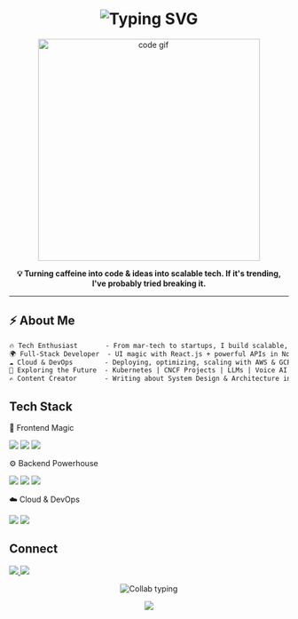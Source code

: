 <!-- README.md -->

<h1 align="center">
  <img src="https://readme-typing-svg.demolab.com?font=Fira+Code&duration=3000&pause=1000&color=00F7FF&center=true&vCenter=true&width=500&lines=Hi+there%2C+I'm+Karthik!+%F0%9F%91%8B;Full-Stack+Craftsman+%F0%9F%94%A5;Cloud+Engineer+%7C+System+Designer+%E2%9C%A8;Breaking+Things+%E2%9C%94%EF%B8%8F+Fixing+Them+%E2%9A%A1%EF%B8%8F" alt="Typing SVG" />
</h1>

<p align="center">
  <img src="https://media.giphy.com/media/qgQUggAC3Pfv687qPC/giphy.gif" width="400" alt="code gif" />
</p>

<p align="center">
  <strong>💡 Turning caffeine into code & ideas into scalable tech. If it's trending, I've probably tried breaking it.</strong>
</p>

---

## ⚡ About Me

```diff
🔥 Tech Enthusiast       - From mar-tech to startups, I build scalable, high-performance apps.
🌍 Full-Stack Developer  - UI magic with React.js + powerful APIs in Node.js & .NET.
☁️ Cloud & DevOps        - Deploying, optimizing, scaling with AWS & GCP.
🚀 Exploring the Future  - Kubernetes | CNCF Projects | LLMs | Voice AI | Automation.
✍️ Content Creator       - Writing about System Design & Architecture in my [Newsletter](#).
```
## Tech Stack

🎨 Frontend Magic
<p> <img src="https://img.shields.io/badge/React-20232A?style=for-the-badge&logo=react&logoColor=61DAFB" /> <img src="https://img.shields.io/badge/Vite-646CFF?style=for-the-badge&logo=vite&logoColor=white" /> <img src="https://img.shields.io/badge/AngularJS-DD0031?style=for-the-badge&logo=angularjs&logoColor=white" /> </p>

⚙️ Backend Powerhouse
<p> <img src="https://img.shields.io/badge/Node.js-339933?style=for-the-badge&logo=node.js&logoColor=white" /> <img src="https://img.shields.io/badge/C%23-239120?style=for-the-badge&logo=csharp&logoColor=white" /> <img src="https://img.shields.io/badge/.NET-512BD4?style=for-the-badge&logo=dotnet&logoColor=white" /> </p>

☁️ Cloud & DevOps
<p> <img src="https://img.shields.io/badge/AWS-232F3E?style=for-the-badge&logo=amazon-aws&logoColor=white" /> <img src="https://img.shields.io/badge/GCP-4285F4?style=for-the-badge&logo=google-cloud&logoColor=white" /> </p>

## Connect

<p> <a href="https://www.linkedin.com/in/kkr15/"> <img src="https://img.shields.io/badge/-LinkedIn-0077B5?style=for-the-badge&logo=linkedin&logoColor=white" /> </a> <a href="mailto:karthikeyankrit@gmail.com"> <img src="https://img.shields.io/badge/-Email-D14836?style=for-the-badge&logo=gmail&logoColor=white" /> </a> </p>
<p align="center"> <img src="https://readme-typing-svg.herokuapp.com?font=JetBrains+Mono&size=18&pause=1000&center=true&vCenter=true&color=F7FF00&width=450&lines=Open+to+collaborations!+🚀;Building+cool+stuff+for+real+impact+%F0%9F%92%BB;Always+learning+%F0%9F%93%9A+Always+building+%F0%9F%9B%A0" alt="Collab typing" /> </p> <p align="center"> <img src="https://capsule-render.vercel.app/api?type=waving&color=gradient&height=100&section=footer" /> </p> 
